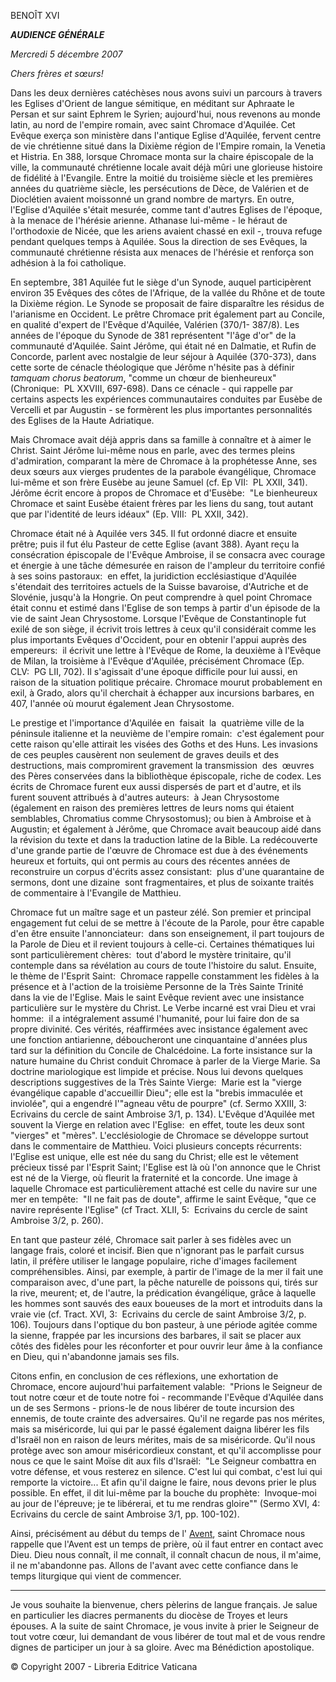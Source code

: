 BENOÎT XVI

***AUDIENCE GÉNÉRALE***

*Mercredi 5 décembre 2007*

*Chers frères et sœurs!*

Dans les deux dernières catéchèses nous avons suivi un parcours à travers les Eglises d'Orient de langue sémitique, en méditant sur Aphraate le Persan et sur saint Ephrem le Syrien; aujourd'hui, nous revenons au monde latin, au nord de l'empire romain, avec saint Chromace d'Aquilée. Cet Evêque exerça son ministère dans l'antique Eglise d'Aquilée, fervent centre de vie chrétienne situé dans la Dixième région de l'Empire romain, la Venetia et Histria. En 388, lorsque Chromace monta sur la chaire épiscopale de la ville, la communauté chrétienne locale avait déjà mûri une glorieuse histoire de fidélité à l'Evangile. Entre la moitié du troisième siècle et les premières années du quatrième siècle, les persécutions de Dèce, de Valérien et de Dioclétien avaient moissonné un grand nombre de martyrs. En outre, l'Eglise d'Aquilée s'était mesurée, comme tant d'autres Eglises de l'époque, à la menace de l'hérésie arienne. Athanase lui-même - le héraut de l'orthodoxie de Nicée, que les ariens avaient chassé en exil -, trouva refuge pendant quelques temps à Aquilée. Sous la direction de ses Evêques, la communauté chrétienne résista aux menaces de l'hérésie et renforça son adhésion à la foi catholique.

En septembre, 381 Aquilée fut le siège d'un Synode, auquel participèrent environ 35 Evêques des côtes de l'Afrique, de la vallée du Rhône et de toute la Dixième région. Le Synode se proposait de faire disparaître les résidus de l'arianisme en Occident. Le prêtre Chromace prit également part au Concile, en qualité d'expert de l'Evêque d'Aquilée, Valérien (370/1- 387/8). Les années de l'époque du Synode de 381 représentent "l'âge d'or" de la communauté d'Aquilée. Saint Jérôme, qui était né en Dalmatie, et Rufin de Concorde, parlent avec nostalgie de leur séjour à Aquilée (370-373), dans cette sorte de cénacle théologique que Jérôme n'hésite pas à définir *tamquam chorus beatorum*, "comme un chœur de bienheureux" (Chronique:  PL XXVIII, 697-698). Dans ce cénacle - qui rappelle par certains aspects les expériences communautaires conduites par Eusèbe de Vercelli et par Augustin - se formèrent les plus importantes personnalités des Eglises de la Haute Adriatique.

Mais Chromace avait déjà appris dans sa famille à connaître et à aimer le Christ. Saint Jérôme lui-même nous en parle, avec des termes pleins d'admiration, comparant la mère de Chromace à la prophétesse Anne, ses deux sœurs aux vierges prudentes de la parabole évangélique, Chromace lui-même et son frère Eusèbe au jeune Samuel (cf. Ep VII:  PL XXII, 341). Jérôme écrit encore à propos de Chromace et d'Eusèbe:  "Le bienheureux Chromace et saint Eusèbe étaient frères par les liens du sang, tout autant que par l'identité de leurs idéaux" (Ep. VIII:  PL XXII, 342).

Chromace était né à Aquilée vers 345. Il fut ordonné diacre et ensuite prêtre; puis il fut élu Pasteur de cette Eglise (avant 388). Ayant reçu la consécration épiscopale de l'Evêque Ambroise, il se consacra avec courage et énergie à une tâche démesurée en raison de l'ampleur du territoire confié à ses soins pastoraux:  en effet, la juridiction ecclésiastique d'Aquilée s'étendait des territoires actuels de la Suisse bavaroise, d'Autriche et de Slovénie, jusqu'à la Hongrie. On peut comprendre à quel point Chromace était connu et estimé dans l'Eglise de son temps à partir d'un épisode de la vie de saint Jean Chrysostome. Lorsque l'Evêque de Constantinople fut exilé de son siège, il écrivit trois lettres à ceux qu'il considérait comme les plus importants Evêques d'Occident, pour en obtenir l'appui auprès des empereurs:  il écrivit une lettre à l'Evêque de Rome, la deuxième à l'Evêque de Milan, la troisième à l'Evêque d'Aquilée, précisément Chromace (Ep. CLV:  PG LII, 702). Il s'agissait d'une époque difficile pour lui aussi, en raison de la situation politique précaire. Chromace mourut probablement en exil, à Grado, alors qu'il cherchait à échapper aux incursions barbares, en 407, l'année où mourut également Jean Chrysostome.

Le prestige et l'importance d'Aquilée en  faisait  la  quatrième ville de la péninsule italienne et la neuvième de l'empire romain:  c'est également pour cette raison qu'elle attirait les visées des Goths et des Huns. Les invasions de ces peuples causèrent non seulement de graves deuils et des destructions, mais compromirent gravement la transmission  des  œuvres des Pères conservées dans la bibliothèque épiscopale, riche de codex. Les écrits de Chromace furent eux aussi dispersés de part et d'autre, et ils furent souvent attribués à d'autres auteurs:  à Jean Chrysostome (également en raison des premières lettres de leurs noms qui étaient semblables, Chromatius comme Chrysostomus); ou bien à Ambroise et à Augustin; et également à Jérôme, que Chromace avait beaucoup aidé dans la révision du texte et dans la traduction latine de la Bible. La redécouverte d'une grande partie de l'œuvre de Chromace est due à des événements heureux et fortuits, qui ont permis au cours des récentes années de reconstruire un corpus d'écrits assez consistant:  plus d'une quarantaine de sermons, dont une dizaine  sont fragmentaires, et plus de soixante traités de commentaire à l'Evangile de Matthieu.

Chromace fut un maître sage et un pasteur zélé. Son premier et principal engagement fut celui de se mettre à l'écoute de la Parole, pour être capable d'en être ensuite l'annonciateur:  dans son enseignement, il part toujours de la Parole de Dieu et il revient toujours à celle-ci. Certaines thématiques lui sont particulièrement chères:  tout d'abord le mystère trinitaire, qu'il contemple dans sa révélation au cours de toute l'histoire du salut. Ensuite, le thème de l'Esprit Saint:  Chromace rappelle constamment les fidèles à la présence et à l'action de la troisième Personne de la Très Sainte Trinité dans la vie de l'Eglise. Mais le saint Evêque revient avec une insistance particulière sur le mystère du Christ. Le Verbe incarné est vrai Dieu et vrai homme:  il a intégralement assumé l'humanité, pour lui faire don de sa propre divinité. Ces vérités, réaffirmées avec insistance également avec une fonction antiarienne, déboucheront une cinquantaine d'années plus tard sur la définition du Concile de Chalcédoine. La forte insistance sur la nature humaine du Christ conduit Chromace à parler de la Vierge Marie. Sa doctrine mariologique est limpide et précise. Nous lui devons quelques descriptions suggestives de la Très Sainte Vierge:  Marie est la "vierge évangélique capable d'accueillir Dieu"; elle est la "brebis immaculée et inviolée", qui a engendré l'"agneau vêtu de pourpre" (cf. Sermo XXIII, 3:  Ecrivains du cercle de saint Ambroise 3/1, p. 134). L'Evêque d'Aquilée met souvent la Vierge en relation avec l'Eglise:  en effet, toute les deux sont "vierges" et "mères". L'ecclésiologie de Chromace se développe surtout dans le commentaire de Matthieu. Voici plusieurs concepts récurrents:  l'Eglise est unique, elle est née du sang du Christ; elle est le vêtement précieux tissé par l'Esprit Saint; l'Eglise est là où l'on annonce que le Christ est né de la Vierge, où fleurit la fraternité et la concorde. Une image à laquelle Chromace est particulièrement attaché est celle du navire sur une mer en tempête:  "Il ne fait pas de doute", affirme le saint Evêque, "que ce navire représente l'Eglise" (cf Tract. XLII, 5:  Ecrivains du cercle de saint Ambroise 3/2, p. 260).

En tant que pasteur zélé, Chromace sait parler à ses fidèles avec un langage frais, coloré et incisif. Bien que n'ignorant pas le parfait cursus latin, il préfère utiliser le langage populaire, riche d'images facilement compréhensibles. Ainsi, par exemple, à partir de l'image de la mer il fait une comparaison avec, d'une part, la pêche naturelle de poissons qui, tirés sur la rive, meurent; et, de l'autre, la prédication évangélique, grâce à laquelle les hommes sont sauvés des eaux boueuses de la mort et introduits dans la vraie vie (cf. Tract. XVI, 3:  Ecrivains du cercle de saint Ambroise 3/2, p. 106). Toujours dans l'optique du bon pasteur, à une période agitée comme la sienne, frappée par les incursions des barbares, il sait se placer aux côtés des fidèles pour les réconforter et pour ouvrir leur âme à la confiance en Dieu, qui n'abandonne jamais ses fils.

Citons enfin, en conclusion de ces réflexions, une exhortation de Chromace, encore aujourd'hui parfaitement valable:  "Prions le Seigneur de tout notre cœur et de toute notre foi - recommande l'Evêque d'Aquilée dans un de ses Sermons - prions-le de nous libérer de toute incursion des ennemis, de toute crainte des adversaires. Qu'il ne regarde pas nos mérites, mais sa miséricorde, lui qui par le passé également daigna libérer les fils d'Israël non en raison de leurs mérites, mais de sa miséricorde. Qu'il nous protège avec son amour miséricordieux constant, et qu'il accomplisse pour nous ce que le saint Moïse dit aux fils d'Israël:  "Le Seigneur combattra en votre défense, et vous resterez en silence. C'est lui qui combat, c'est lui qui remporte la victoire... Et afin qu'il daigne le faire, nous devons prier le plus possible. En effet, il dit lui-même par la bouche du prophète:  Invoque-moi au jour de l'épreuve; je te libérerai, et tu me rendras gloire"" (Sermo XVI, 4:  Ecrivains du cercle de saint Ambroise 3/1, pp. 100-102).

Ainsi, précisément au début du temps de l' [Avent](http://www.vatican.va/liturgical_year/advent/2007/avvento_2007_fr.html), saint Chromace nous rappelle que l'Avent est un temps de prière, où il faut entrer en contact avec Dieu. Dieu nous connaît, il me connaît, il connaît chacun de nous, il m'aime, il ne m'abandonne pas. Allons de l'avant avec cette confiance dans le temps liturgique qui vient de commencer.

* * *

Je vous souhaite la bienvenue, chers pèlerins de langue français. Je salue en particulier les diacres permanents du diocèse de Troyes et leurs épouses. A la suite de saint Chromace, je vous invite à prier le Seigneur de tout votre cœur, lui demandant de vous libérer de tout mal et de vous rendre dignes de participer un jour à sa gloire. Avec ma Bénédiction apostolique.

© Copyright 2007 - Libreria Editrice Vaticana
